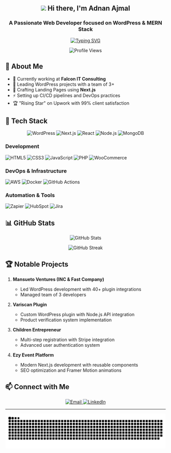 <h2 align="center">
  <img src="https://media.giphy.com/media/hvRJCLFzcasrR4ia7z/giphy.gif" width="28">
  Hi there, I'm Adnan Ajmal
</h2>

<h3 align="center">A Passionate Web Developer focused on WordPress & MERN Stack</h3>

<p align="center">
  <a href="https://github.com/DenverCoder1/readme-typing-svg">
    <img src="https://readme-typing-svg.herokuapp.com?font=Fira+Code&pause=1000&color=38B2AC&center=true&vCenter=true&width=435&lines=Web+Developer+with+3%2B+years+experience;WordPress+Development+Expert;MERN+Stack+Developer;DevOps+%26+Automation+Enthusiast" alt="Typing SVG" />
  </a>
</p>

<p align="center">
  <img src="https://komarev.com/ghpvc/?username=yourusername&label=Profile%20views&color=38B2AC&style=flat" alt="Profile Views" />
</p>

## 💫 About Me

- 🔭 Currently working at **Falcon IT Consulting**
- 💼 Leading WordPress projects with a team of 3+
- 🌱 Crafting Landing Pages using **Next.js**
- ⚡ Setting up CI/CD pipelines and DevOps practices
- 🏆 "Rising Star" on Upwork with 99% client satisfaction

## 🚀 Tech Stack

<p align="center">
  <img src="https://img.shields.io/badge/WordPress-21759B?style=for-the-badge&logo=wordpress&logoColor=white" alt="WordPress" />
  <img src="https://img.shields.io/badge/Next.js-000000?style=for-the-badge&logo=next.js&logoColor=white" alt="Next.js" />
  <img src="https://img.shields.io/badge/React-20232A?style=for-the-badge&logo=react&logoColor=61DAFB" alt="React" />
  <img src="https://img.shields.io/badge/Node.js-43853D?style=for-the-badge&logo=node.js&logoColor=white" alt="Node.js" />
  <img src="https://img.shields.io/badge/MongoDB-4EA94B?style=for-the-badge&logo=mongodb&logoColor=white" alt="MongoDB" />
</p>

### Development
![HTML5](https://img.shields.io/badge/HTML5-E34F26?style=flat-square&logo=html5&logoColor=white)
![CSS3](https://img.shields.io/badge/CSS3-1572B6?style=flat-square&logo=css3&logoColor=white)
![JavaScript](https://img.shields.io/badge/JavaScript-F7DF1E?style=flat-square&logo=javascript&logoColor=black)
![PHP](https://img.shields.io/badge/PHP-777BB4?style=flat-square&logo=php&logoColor=white)
![WooCommerce](https://img.shields.io/badge/WooCommerce-96588A?style=flat-square&logo=woocommerce&logoColor=white)

### DevOps & Infrastructure
![AWS](https://img.shields.io/badge/AWS-232F3E?style=flat-square&logo=amazon-aws&logoColor=white)
![Docker](https://img.shields.io/badge/Docker-2496ED?style=flat-square&logo=docker&logoColor=white)
![GitHub Actions](https://img.shields.io/badge/GitHub_Actions-2088FF?style=flat-square&logo=github-actions&logoColor=white)

### Automation & Tools
![Zapier](https://img.shields.io/badge/Zapier-FF4A00?style=flat-square&logo=zapier&logoColor=white)
![HubSpot](https://img.shields.io/badge/HubSpot-FF7A59?style=flat-square&logo=hubspot&logoColor=white)
![Jira](https://img.shields.io/badge/Jira-0052CC?style=flat-square&logo=jira&logoColor=white)

## 📊 GitHub Stats

<p align="center">
  <img src="https://github-readme-stats.vercel.app/api?username=yourusername&show_icons=true&theme=react" alt="GitHub Stats" />
</p>

<p align="center">
  <img src="https://github-readme-streak-stats.herokuapp.com/?user=yourusername&theme=react" alt="GitHub Streak" />
</p>

## 🏆 Notable Projects

1. **Mansueto Ventures (INC & Fast Company)**
   - Led WordPress development with 40+ plugin integrations
   - Managed team of 3 developers

2. **Variscan Plugin**
   - Custom WordPress plugin with Node.js API integration
   - Product verification system implementation

3. **Children Entrepreneur**
   - Multi-step registration with Stripe integration
   - Advanced user authentication system

4. **Ezy Event Platform**
   - Modern Next.js development with reusable components
   - SEO optimization and Framer Motion animations

## 📫 Connect with Me

<p align="center">
  <a href="mailto:adi18fw@gmail.com">
    <img src="https://img.shields.io/badge/Email-D14836?style=for-the-badge&logo=gmail&logoColor=white" alt="Email" />
  </a>
  <a href="https://www.linkedin.com/in/yourusername">
    <img src="https://img.shields.io/badge/LinkedIn-0077B5?style=for-the-badge&logo=linkedin&logoColor=white" alt="LinkedIn" />
  </a>
</p>

---

<p align="center">
  <img src="https://raw.githubusercontent.com/Platane/snk/output/github-contribution-grid-snake.svg" alt="Snake animation" />
</p>
